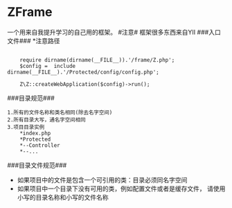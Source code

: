 ZFrame 
======
一个用来自我提升学习的自己用的框架。
#注意#
框架很多东西来自YII
###入口文件###
*注意路径
<pre><code>
    require dirname(dirname(__FILE__)).'/frame/Z.php';
	$config =  include dirname(__FILE__).'/Protected/config/config.php';

	Z\Z::createWebApplication($config)->run();
</code></pre>

###目录规范###

    1.所有的文件名称和类名相同(除去名字空间)
    2.所有目录大写，通名字空间相同
    3.项目目录实例
        *index.php
        *Protected
        *--Controller
        *--...
###目录文件规范###
* 如果项目中的文件是包含一个可引用的类：目录必须同名字空间
* 如果项目中一个目录下没有可用的类，例如配置文件或者是缓存文件，
  请使用小写的目录名称和小写的文件名称